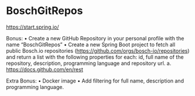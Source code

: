 # BoschGitRepos

https://start.spring.io/

Bonus: 
•	Create a new GitHub Repository in your personal profile with the name 
“BoschGitRepos” 
• Create a new Spring Boot project to fetch all public Bosch.io repositories (https://github.com/orgs/bosch-io/repositories) and return a list with the following properties for each: id, full name of the repository, description, programming language and repository url. 
a. https://docs.github.com/en/rest 

Extra Bonus: 
•	Docker image 
•	Add filtering for full name, description and programming language. 
